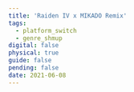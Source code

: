 ```yaml
---
title: 'Raiden IV x MIKADO Remix'
tags:
  - platform_switch
  - genre_shmup
digital: false
physical: true
guide: false
pending: false
date: 2021-06-08
---
```

